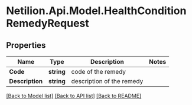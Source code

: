 # Netilion.Api.Model.HealthConditionRemedyRequest
## Properties

Name | Type | Description | Notes
------------ | ------------- | ------------- | -------------
**Code** | **string** | code of the remedy | 
**Description** | **string** | description of the remedy | 

[[Back to Model list]](../README.md#documentation-for-models) [[Back to API list]](../README.md#documentation-for-api-endpoints) [[Back to README]](../README.md)

